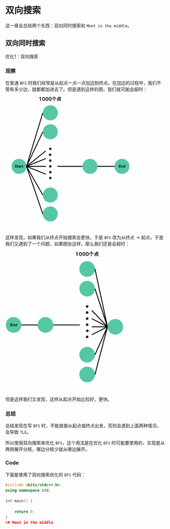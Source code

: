 # 双向搜索
这一章会总结两个东西：双向同时搜索和 `Meet in the middle`。

## 双向同时搜索
优化1：双向搜索
### 观察
在普通 `BFS` 时我们经常是从起点一点一点加边到终点。在加边的过程中，我们不管有多少边，就都都加进去了。但是遇到这样的图，我们就可能会超时：
![image lost](../../assets/images/BFS1.png)

这样发现，如果我们从终点开始搜索会更快，于是 `BFS` 改为从终点 $\to$ 起点，于是我们又遇到了一个问题，如果图张这样，那么我们还是会超时：
![image lost](../../assets/images/BFS2.png)

但是这样我们又发现，这样从起点开始比较好，更快。

### 总结
总结发现在写 `BFS` 时，不能直接从起点或终点出发，否则会遇到上面两种情况，会导致 `TLE`。

所以使用双向搜索来优化 `BFS`，这个用法是在优化 `BFS` 时可能要使用的，实现是从两侧展开分枝，哪边分枝少就从哪边展开。

### Code
下面是使用了双向搜索优化的 `BFS` 代码：
```cpp
#include <bits/stdc++.h>
using namespace std;

int main() {

	return 0;
}
## Meet in the middle